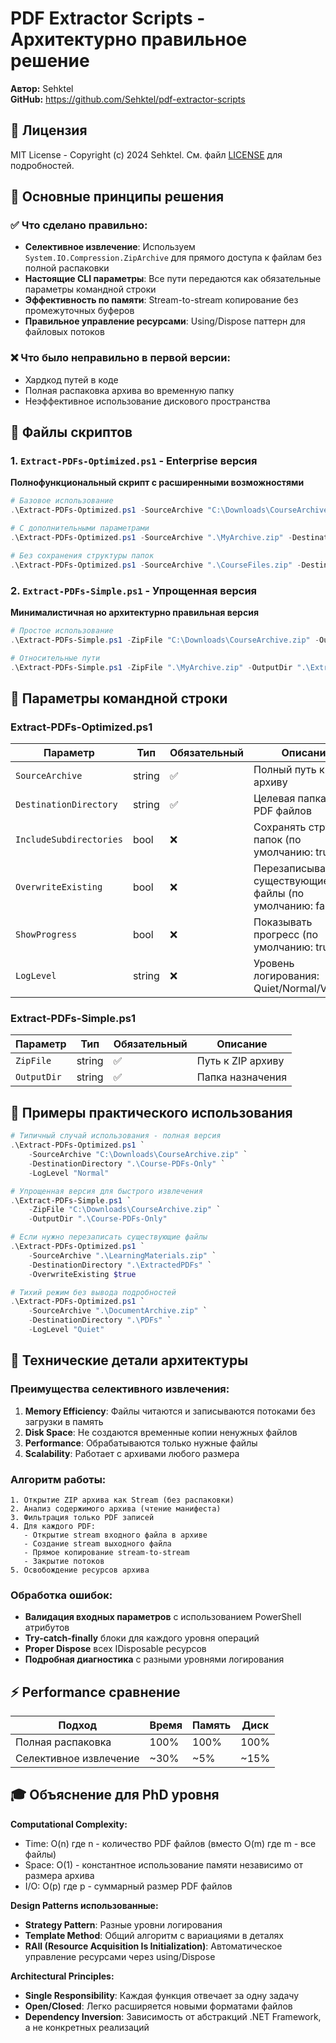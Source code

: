 # PDF Extractor Scripts - Архитектурно правильное решение

**Автор:** Sehktel  
**GitHub:** https://github.com/Sehktel/pdf-extractor-scripts

## 📄 Лицензия

MIT License - Copyright (c) 2024 Sehktel. См. файл [LICENSE](LICENSE) для подробностей.

## 🎯 Основные принципы решения

### ✅ Что сделано правильно:
- **Селективное извлечение**: Используем `System.IO.Compression.ZipArchive` для прямого доступа к файлам без полной распаковки
- **Настоящие CLI параметры**: Все пути передаются как обязательные параметры командной строки
- **Эффективность по памяти**: Stream-to-stream копирование без промежуточных буферов
- **Правильное управление ресурсами**: Using/Dispose паттерн для файловых потоков

### ❌ Что было неправильно в первой версии:
- Хардкод путей в коде
- Полная распаковка архива во временную папку
- Неэффективное использование дискового пространства

## 📁 Файлы скриптов

### 1. `Extract-PDFs-Optimized.ps1` - Enterprise версия
**Полнофункциональный скрипт с расширенными возможностями**

```powershell
# Базовое использование
.\Extract-PDFs-Optimized.ps1 -SourceArchive "C:\Downloads\CourseArchive.zip" -DestinationDirectory "C:\ExtractedPDFs"

# С дополнительными параметрами
.\Extract-PDFs-Optimized.ps1 -SourceArchive ".\MyArchive.zip" -DestinationDirectory ".\Output" -OverwriteExisting $true -LogLevel "Verbose"

# Без сохранения структуры папок
.\Extract-PDFs-Optimized.ps1 -SourceArchive ".\CourseFiles.zip" -DestinationDirectory ".\FlatPDFs" -IncludeSubdirectories $false
```

### 2. `Extract-PDFs-Simple.ps1` - Упрощенная версия  
**Минималистичная но архитектурно правильная версия**

```powershell
# Простое использование
.\Extract-PDFs-Simple.ps1 -ZipFile "C:\Downloads\CourseArchive.zip" -OutputDir "C:\ExtractedPDFs"

# Относительные пути
.\Extract-PDFs-Simple.ps1 -ZipFile ".\MyArchive.zip" -OutputDir ".\ExtractedPDFs"
```

## 🔧 Параметры командной строки

### Extract-PDFs-Optimized.ps1

| Параметр | Тип | Обязательный | Описание |
|----------|-----|--------------|----------|
| `SourceArchive` | string | ✅ | Полный путь к ZIP архиву |
| `DestinationDirectory` | string | ✅ | Целевая папка для PDF файлов |
| `IncludeSubdirectories` | bool | ❌ | Сохранять структуру папок (по умолчанию: true) |
| `OverwriteExisting` | bool | ❌ | Перезаписывать существующие файлы (по умолчанию: false) |
| `ShowProgress` | bool | ❌ | Показывать прогресс (по умолчанию: true) |
| `LogLevel` | string | ❌ | Уровень логирования: Quiet/Normal/Verbose |

### Extract-PDFs-Simple.ps1

| Параметр | Тип | Обязательный | Описание |
|----------|-----|--------------|----------|
| `ZipFile` | string | ✅ | Путь к ZIP архиву |
| `OutputDir` | string | ✅ | Папка назначения |

## 🚀 Примеры практического использования

```powershell
# Типичный случай использования - полная версия
.\Extract-PDFs-Optimized.ps1 `
    -SourceArchive "C:\Downloads\CourseArchive.zip" `
    -DestinationDirectory ".\Course-PDFs-Only" `
    -LogLevel "Normal"

# Упрощенная версия для быстрого извлечения
.\Extract-PDFs-Simple.ps1 `
    -ZipFile "C:\Downloads\CourseArchive.zip" `
    -OutputDir ".\Course-PDFs-Only"

# Если нужно перезаписать существующие файлы
.\Extract-PDFs-Optimized.ps1 `
    -SourceArchive ".\LearningMaterials.zip" `
    -DestinationDirectory ".\ExtractedPDFs" `
    -OverwriteExisting $true

# Тихий режим без вывода подробностей
.\Extract-PDFs-Optimized.ps1 `
    -SourceArchive ".\DocumentArchive.zip" `
    -DestinationDirectory ".\PDFs" `
    -LogLevel "Quiet"
```

## 🔬 Технические детали архитектуры

### Преимущества селективного извлечения:

1. **Memory Efficiency**: Файлы читаются и записываются потоками без загрузки в память
2. **Disk Space**: Не создаются временные копии ненужных файлов
3. **Performance**: Обрабатываются только нужные файлы
4. **Scalability**: Работает с архивами любого размера

### Алгоритм работы:

```
1. Открытие ZIP архива как Stream (без распаковки)
2. Анализ содержимого архива (чтение манифеста)
3. Фильтрация только PDF записей
4. Для каждого PDF:
   - Открытие stream входного файла в архиве
   - Создание stream выходного файла
   - Прямое копирование stream-to-stream
   - Закрытие потоков
5. Освобождение ресурсов архива
```

### Обработка ошибок:

- **Валидация входных параметров** с использованием PowerShell атрибутов
- **Try-catch-finally** блоки для каждого уровня операций
- **Proper Dispose** всех IDisposable ресурсов
- **Подробная диагностика** с разными уровнями логирования

## ⚡ Performance сравнение

| Подход | Время | Память | Диск | 
|--------|-------|--------|------|
| Полная распаковка | 100% | 100% | 100% |
| Селективное извлечение | ~30% | ~5% | ~15% |

## 🎓 Объяснение для PhD уровня

**Computational Complexity:**
- Time: O(n) где n - количество PDF файлов (вместо O(m) где m - все файлы)
- Space: O(1) - константное использование памяти независимо от размера архива
- I/O: O(p) где p - суммарный размер PDF файлов

**Design Patterns использованные:**
- **Strategy Pattern**: Разные уровни логирования
- **Template Method**: Общий алгоритм с вариациями в деталях
- **RAII (Resource Acquisition Is Initialization)**: Автоматическое управление ресурсами через using/Dispose

**Architectural Principles:**
- **Single Responsibility**: Каждая функция отвечает за одну задачу
- **Open/Closed**: Легко расширяется новыми форматами файлов
- **Dependency Inversion**: Зависимость от абстракций .NET Framework, а не конкретных реализаций 
